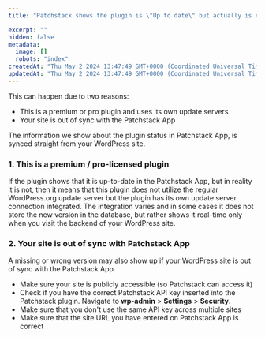 ```yaml
---
title: "Patchstack shows the plugin is \"Up to date\" but actually is not"

excerpt: ""
hidden: false
metadata: 
  image: []
  robots: "index"
createdAt: "Thu May 2 2024 13:47:49 GMT+0000 (Coordinated Universal Time)"
updatedAt: "Thu May 2 2024 13:47:49 GMT+0000 (Coordinated Universal Time)"
---
```


This can happen due to two reasons:
* This is a premium or pro plugin and uses its own update servers
* Your site is out of sync with the Patchstack App

The information we show about the plugin status in Patchstack App, is synced straight from your WordPress site.


### 1. This is a premium / pro-licensed plugin

If the plugin shows that it is up-to-date in the Patchstack App, but in reality it is not, then it means that this plugin does not utilize the regular WordPress.org update server but the plugin has its own update server connection integrated. The integration varies and in some cases it does not store the new version in the database, but rather shows it real-time only when you visit the backend of your WordPress site.


### 2. Your site is out of sync with Patchstack App

A missing or wrong version may also show up if your WordPress site is out of sync with the Patchstack App.

* Make sure your site is publicly accessible (so Patchstack can access it)
* Check if you have the correct Patchstack API key inserted into the Patchstack plugin. 
Navigate to **wp-admin** > **Settings** > **Security**.
* Make sure that you don't use the same API key across multiple sites
* Make sure that the site URL you have entered on Patchstack App is correct